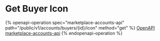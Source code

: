 # Get Buyer Icon

{% openapi-operation spec="marketplace-accounts-api" path="/public/v1/accounts/buyers/{id}/icon" method="get" %}
[OpenAPI marketplace-accounts-api](https://nlpapp0760sda.blob.core.windows.net/public/openapi/marketplace-accounts.json)
{% endopenapi-operation %}
